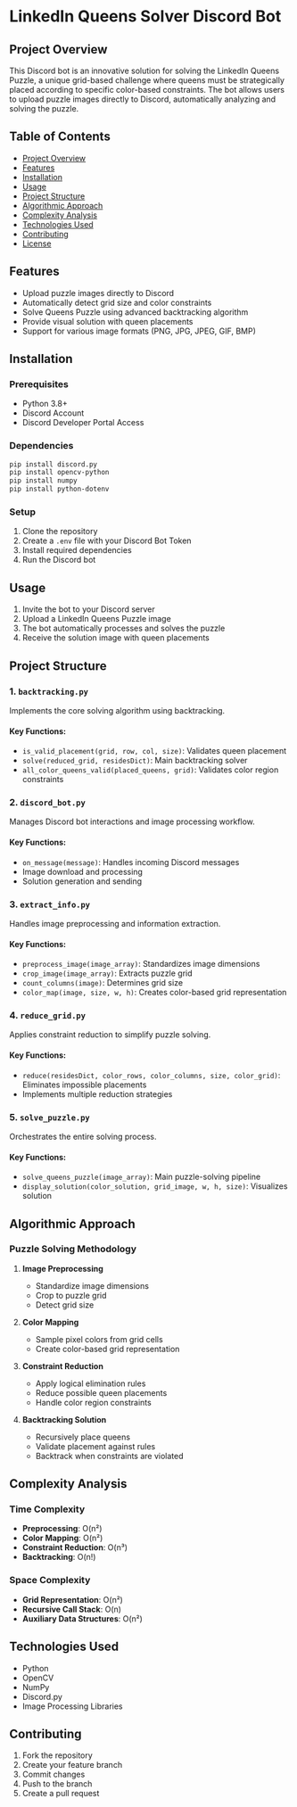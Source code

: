 # LinkedIn Queens Solver Discord Bot

## Project Overview

This Discord bot is an innovative solution for solving the LinkedIn Queens Puzzle, a unique grid-based challenge where queens must be strategically placed according to specific color-based constraints. The bot allows users to upload puzzle images directly to Discord, automatically analyzing and solving the puzzle.

## Table of Contents

- [Project Overview](#project-overview)
- [Features](#features)
- [Installation](#installation)
- [Usage](#usage)
- [Project Structure](#project-structure)
- [Algorithmic Approach](#algorithmic-approach)
- [Complexity Analysis](#complexity-analysis)
- [Technologies Used](#technologies-used)
- [Contributing](#contributing)
- [License](#license)

## Features

- Upload puzzle images directly to Discord
- Automatically detect grid size and color constraints
- Solve Queens Puzzle using advanced backtracking algorithm
- Provide visual solution with queen placements
- Support for various image formats (PNG, JPG, JPEG, GIF, BMP)

## Installation

### Prerequisites

- Python 3.8+
- Discord Account
- Discord Developer Portal Access

### Dependencies

```bash
pip install discord.py
pip install opencv-python
pip install numpy
pip install python-dotenv
```

### Setup

1. Clone the repository
2. Create a `.env` file with your Discord Bot Token
3. Install required dependencies
4. Run the Discord bot

## Usage

1. Invite the bot to your Discord server
2. Upload a LinkedIn Queens Puzzle image
3. The bot automatically processes and solves the puzzle
4. Receive the solution image with queen placements

## Project Structure

### 1. `backtracking.py`

Implements the core solving algorithm using backtracking.

#### Key Functions:

- `is_valid_placement(grid, row, col, size)`: Validates queen placement
- `solve(reduced_grid, residesDict)`: Main backtracking solver
- `all_color_queens_valid(placed_queens, grid)`: Validates color region constraints

### 2. `discord_bot.py`

Manages Discord bot interactions and image processing workflow.

#### Key Functions:

- `on_message(message)`: Handles incoming Discord messages
- Image download and processing
- Solution generation and sending

### 3. `extract_info.py`

Handles image preprocessing and information extraction.

#### Key Functions:

- `preprocess_image(image_array)`: Standardizes image dimensions
- `crop_image(image_array)`: Extracts puzzle grid
- `count_columns(image)`: Determines grid size
- `color_map(image, size, w, h)`: Creates color-based grid representation

### 4. `reduce_grid.py`

Applies constraint reduction to simplify puzzle solving.

#### Key Functions:

- `reduce(residesDict, color_rows, color_columns, size, color_grid)`: Eliminates impossible placements
- Implements multiple reduction strategies

### 5. `solve_puzzle.py`

Orchestrates the entire solving process.

#### Key Functions:

- `solve_queens_puzzle(image_array)`: Main puzzle-solving pipeline
- `display_solution(color_solution, grid_image, w, h, size)`: Visualizes solution

## Algorithmic Approach

### Puzzle Solving Methodology

1. **Image Preprocessing**

   - Standardize image dimensions
   - Crop to puzzle grid
   - Detect grid size

2. **Color Mapping**

   - Sample pixel colors from grid cells
   - Create color-based grid representation

3. **Constraint Reduction**

   - Apply logical elimination rules
   - Reduce possible queen placements
   - Handle color region constraints

4. **Backtracking Solution**
   - Recursively place queens
   - Validate placement against rules
   - Backtrack when constraints are violated

## Complexity Analysis

### Time Complexity

- **Preprocessing**: O(n²)
- **Color Mapping**: O(n²)
- **Constraint Reduction**: O(n³)
- **Backtracking**: O(n!)

### Space Complexity

- **Grid Representation**: O(n²)
- **Recursive Call Stack**: O(n)
- **Auxiliary Data Structures**: O(n²)

## Technologies Used

- Python
- OpenCV
- NumPy
- Discord.py
- Image Processing Libraries

## Contributing

1. Fork the repository
2. Create your feature branch
3. Commit changes
4. Push to the branch
5. Create a pull request
